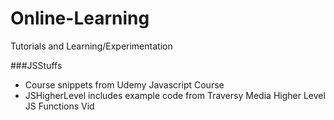 # Online-Learning
Tutorials and Learning/Experimentation

###JSStuffs
  - Course snippets from Udemy Javascript Course
  - JSHigherLevel includes example code from Traversy Media Higher Level JS Functions Vid
  
